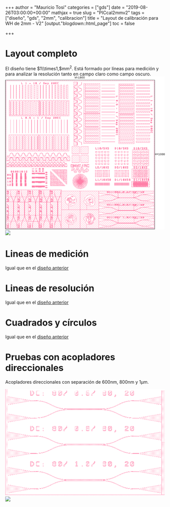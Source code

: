 +++
author = "Mauricio Tosi"
categories = ["gds"]
date = "2019-08-26T03:00:00+00:00"
mathjax = true
slug = "PICcal2mmv2"
tags = ["diseño", "gds", "2mm", "calibracion"]
title = "Layout de calibración para WH de 2mm - V2"
[output."blogdown::html_page"]
toc = false

+++
# Layout completo

El diseño tiene $1\\times1,$mm$^2$. Está formado por líneas para medición y para analizar la resolución tanto en campo claro como campo oscuro.
![](/images/pic_cal_2mmv2.png)
<img src="/PIClab/images/pic_cal_2mmv2.png" width="700"/>

# Lineas de medición

Igual que en el [diseño anterior](/PIClab/diseño/piccal2mmv1/)

# Lineas de resolución

Igual que en el [diseño anterior](/PIClab/diseño/piccal2mmv1/)

# Cuadrados y círculos

Igual que en el [diseño anterior](/PIClab/diseño/piccal2mmv1/)

# Pruebas con acopladores direccionales

Acopladores direccionales con separación de 600nm, 800nm y 1µm.

![](/images/pic_cal_2mm_c.png)
<img src="/PIClab/images/pic_cal_2mm_c.png" width="700"/>